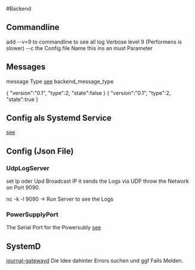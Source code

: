 #Backend

## Commandline

add --v=9 to commandline to see all log Verbose level 9 (Performens is slower)
--c <FileName> the Config file Name this ins an must Parameter

## Messages

message Type [see](../src/common/messages/BackendMessages.hpp) backend_message_type

{ "version":"0.1", "type":2, "state":false }
{ "version":"0.1", "type":2, "state":true }

## Config als Systemd Service

[see](../tools/systemd/infos.md)

## Config (Json File)

### UdpLogServer

set Ip oder Upd Broadcast IP it sends the Logs via UDP throw the Network on Port 9090.

nc -k -l 9090 -> Run Server to see the Logs

### PowerSupplyPort

The Serial Port for the Powersubly [see](../src/powersupply/)

## SystemD

[journal-gatewayd](https://github.com/systemd/systemd/blob/main/src/journal-remote/journal-gatewayd.c)
Die Idee dahinter Errors suchen und ggf Falls Melden.
